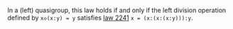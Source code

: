 In a (left) quasigroup, this law holds if and only if the left division operation defined by `x◇(x:y) = y` satisfies [law 2241](https://teorth.github.io/equational_theories/implications/?2241) `x = (x:(x:(x:y))):y`.
